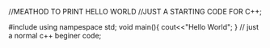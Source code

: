 //MEATHOD TO PRINT HELLO WORLD
//JUST A STARTING CODE FOR C++;

#include<iostream>
 using nampespace std;
 void main(){
cout<<"Hello World";
  }
 // just a normal c++ beginer code;
